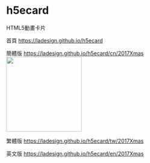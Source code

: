 # h5ecard
HTML5動畫卡片  

首頁 https://ladesign.github.io/h5ecard  

簡體版 https://ladesign.github.io/h5ecard/cn/2017Xmas  
<img src="https://ladesign.github.io/h5ecard/images/h5ecard_cn_2017Xmas.png" width="200px">  

繁體版 https://ladesign.github.io/h5ecard/tw/2017Xmas 

英文版 https://ladesign.github.io/h5ecard/en/2017Xmas  

   
